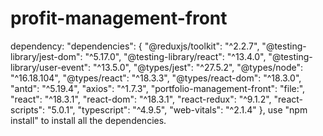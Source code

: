 # profit-management-front
dependency: 
"dependencies": {
    "@reduxjs/toolkit": "^2.2.7",
    "@testing-library/jest-dom": "^5.17.0",
    "@testing-library/react": "^13.4.0",
    "@testing-library/user-event": "^13.5.0",
    "@types/jest": "^27.5.2",
    "@types/node": "^16.18.104",
    "@types/react": "^18.3.3",
    "@types/react-dom": "^18.3.0",
    "antd": "^5.19.4",
    "axios": "^1.7.3",
    "portfolio-management-front": "file:",
    "react": "^18.3.1",
    "react-dom": "^18.3.1",
    "react-redux": "^9.1.2",
    "react-scripts": "5.0.1",
    "typescript": "^4.9.5",
    "web-vitals": "^2.1.4"
  },
  use "npm install" to install all the dependencies.

  
